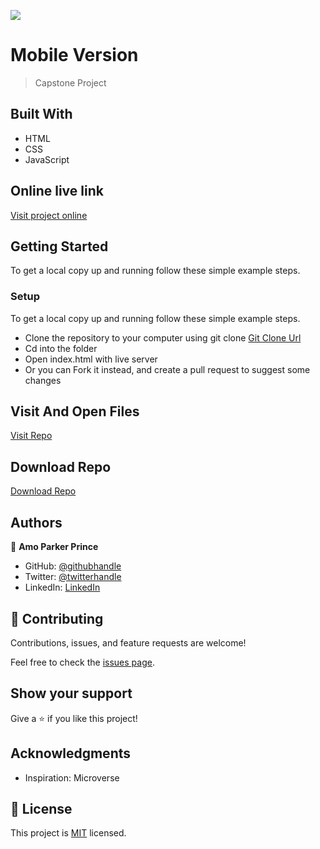 ![](https://img.shields.io/badge/mrparkersson-blueviolet)

# Mobile Version

> Capstone Project

## Built With

- HTML
- CSS
- JavaScript

## Online live link

[Visit project online](https://github.com/mrparkersson/Capstone-Project-1)

## Getting Started

To get a local copy up and running follow these simple example steps.

### Setup

To get a local copy up and running follow these simple example steps.

- Clone the repository to your computer using git clone [Git Clone Url](https://github.com/mrparkersson/Capstone-Project-1)
- Cd into the folder
- Open index.html with live server
- Or you can Fork it instead, and create a pull request to suggest some changes

## Visit And Open Files

[Visit Repo](https://github.com/mrparkersson/Capstone-Project-1)

## Download Repo

[Download Repo](https://github.com/mrparkersson/mobile-version/archive/refs/heads/feature.zip)

## Authors

👤 **Amo Parker Prince**

- GitHub: [@githubhandle](https://github.com/mrparkersson)
- Twitter: [@twitterhandle](https://twitter.com/theparkersson)
- LinkedIn: [LinkedIn](https://linkedin.com/in/amoparkerprince)

## 🤝 Contributing

Contributions, issues, and feature requests are welcome!

Feel free to check the [issues page](https://github.com/mrparkersson/mobile-version/issues).

## Show your support

Give a ⭐️ if you like this project!

## Acknowledgments

- Inspiration: Microverse

## 📝 License

This project is [MIT](./MIT.md) licensed.
